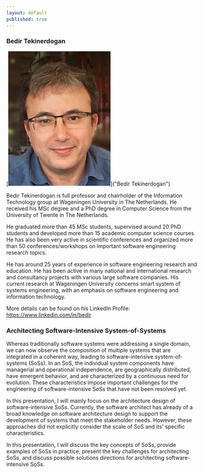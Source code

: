 ```yaml
---
layout: default
published: true
---
```


### Bedir Tekinerdogan
[![alt text](Bedir.png)]("Bedir Tekinerdogan")

Bedir Tekinerdogan is full professor and chairholder of the Information Technology group at Wageningen University in The Netherlands. He received his MSc degree and a PhD degree in Computer Science from the University of Twente in The Netherlands.  

He graduated more than 45 MSc students, supervised around 20 PhD students and developed more than 15 academic computer science courses. He has also been very active in scientific conferences and organized more than 50 conferences/workshops on important software engineering research topics.

He has around 25 years of experience in software engineering research and education. He has been active in many national and international research and consultancy projects with various large software companies. His current research at Wageningen University concerns smart system of systems engineering, with an emphasis on software engineering and information technology. 

More details can be found on his LinkedIn Profile: https://www.linkedin.com/in/bedir

### Architecting Software-Intensive System-of-Systems
Whereas traditionally software systems were addressing a single domain, we can now observe the composition of multiple systems that are integrated in a coherent way, leading to software-intensive system-of-systems (SoSs). 
In an SoS, the individual system components have managerial and operational independence, are geographically distributed, have emergent behavior, and are characterized by a continuous need for evolution. These characteristics impose important challenges for the engineering of software-intensive SoSs that have not been resolved yet. 

In this presentation, I will mainly focus on the architecture design of software-intensive SoSs. Currently, the software architect has already of a broad knowledge on software architecture design to support the development of systems that meet the stakeholder needs. However, these approaches did not explicitly consider the scale of SoS and its' specific characteristics.

In this presentation, I will discuss the key concepts of SoSs, provide examples of SoSs in practice, present the key challenges for architecting SoSs, and discuss possible solutions directions for architecting software-intensive SoSs. 


